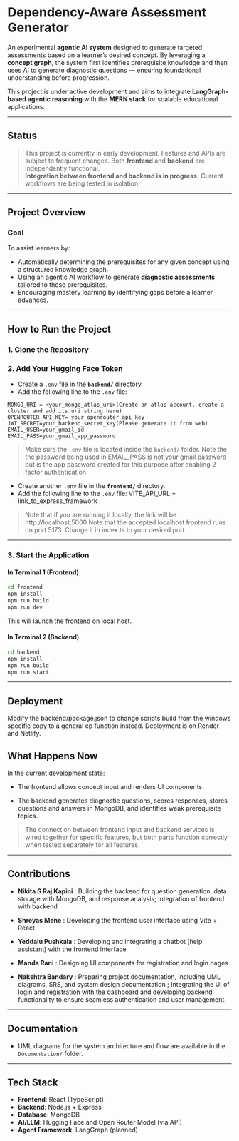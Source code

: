 # Dependency-Aware Assessment Generator

An experimental **agentic AI system** designed to generate targeted assessments based on a learner’s desired concept. By leveraging a **concept graph**, the system first identifies prerequisite knowledge and then uses AI to generate diagnostic questions — ensuring foundational understanding before progression.

This project is under active development and aims to integrate **LangGraph-based agentic reasoning** with the **MERN stack** for scalable educational applications.

---

## Status

> This project is currently in early development. Features and APIs are subject to frequent changes.
> Both **frontend** and **backend** are independently functional.  
> **Integration between frontend and backend is in progress.** Current workflows are being tested in isolation.

---

## Project Overview

### Goal

To assist learners by:
- Automatically determining the prerequisites for any given concept using a structured knowledge graph.
- Using an agentic AI workflow to generate **diagnostic assessments** tailored to those prerequisites.
- Encouraging mastery learning by identifying gaps before a learner advances.

---

## How to Run the Project

### 1. Clone the Repository

### 2. Add Your Hugging Face Token

* Create a `.env` file in the **`backend/`** directory.
* Add the following line to the `.env` file:

```env
MONGO_URI = <your_mongo_atlas_uri>(Create an atlas account, create a cluster and add its uri string here)
OPENROUTER_API_KEY= your_openrouter_api_key
JWT_SECRET=your_backend_secret_key(Please generate it from web)
EMAIL_USER=your_gmail_id
EMAIL_PASS=your_gmail_app_password
```

> Make sure the `.env` file is located inside the `backend/` folder.
> Note the the password being used in EMAIL_PASS is not your gmail password but is the app password created for this purpose after enabling 2 factor authentication.

* Create another `.env` file in the **`frontend/`** directory.
* Add the following line to the `.env` file:
VITE_API_URL = link_to_express_framework

> Note that if you are running it locally, the link will be http://localhost:5000
> Note that the accepted localhost frontend runs on port 5173. Change it in index.ts to your desired port.

---

### 3. Start the Application

#### In Terminal 1 (Frontend)

```bash
cd frontend
npm install
npm run build
npm run dev
```

This will launch the frontend on local host.

#### In Terminal 2 (Backend)

```bash
cd backend
npm install
npm run build
npm run start
```

---
## Deployment
Modify the backend/package.json to change scripts build from the windows specific copy to a general cp function instead. 
Deployment is on Render and Netlify.

## What Happens Now

In the current development state:

- The frontend allows concept input and renders UI components.

- The backend generates diagnostic questions, scores responses, stores questions and answers in MongoDB, and identifies weak prerequisite topics.

> The connection between frontend input and backend services is wired together for specific features, but both parts function correctly when tested separately for all features.

---
## Contributions

- **Nikita S Raj Kapini** : Building the backend for question generation, data storage with MongoDB, and response analysis; Integration of frontend with backend

- **Shreyas Mene** : Developing the frontend user interface using Vite + React

- **Yeddalu Pushkala** : Developing and integrating a chatbot (help assistant) with the frontend interface

- **Manda Rani** : Designing UI components for registration and login pages  

- **Nakshtra Bandary** : Preparing project documentation, including UML diagrams, SRS, and system design documentation ; Integrating the UI of login and registration with the dashboard and developing backend functionality to ensure seamless authentication and user management.


---

## Documentation

* UML diagrams for the system architecture and flow are available in the `Documentation/` folder.

---

## Tech Stack

* **Frontend**: React (TypeScript)
* **Backend**: Node.js + Express
* **Database**: MongoDB
* **AI/LLM**: Hugging Face and Open Router Model (via API)
* **Agent Framework**: LangGraph (planned)
